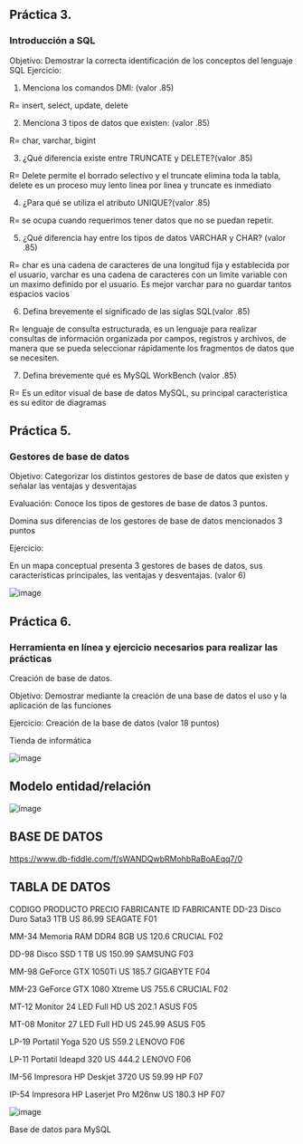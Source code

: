 ## Práctica 3.
### Introducción a SQL
Objetivo: Demostrar la correcta identificación de los conceptos del lenguaje SQL
Ejercicio:

1. Menciona los comandos DMl: (valor .85)

R= insert, select, update, delete

2. Menciona 3 tipos de datos que existen: (valor .85)

R= char, varchar, bigint

3. ¿Qué diferencia existe entre TRUNCATE y DELETE?(valor .85)

R= Delete permite el borrado selectivo y el truncate elimina toda la tabla, delete es un proceso muy lento linea por linea y truncate es inmediato

4. ¿Para qué se utiliza el atributo UNIQUE?(valor .85)

R= se ocupa cuando requerimos tener datos que no se puedan repetir.

5. ¿Qué diferencia hay entre los tipos de datos VARCHAR y CHAR? (valor .85)

R= char es una cadena de caracteres de una longitud fija y establecida por el usuario, varchar es una cadena de caracteres con un limite variable con un maximo definido por el usuario. Es mejor varchar para no guardar tantos espacios vacios

6. Defina brevemente el significado de las siglas SQL(valor .85)

R= lenguaje de consulta estructurada, es un lenguaje para realizar consultas de información organizada por campos, registros y archivos, de manera que se pueda seleccionar rápidamente los fragmentos de datos que se necesiten.

7. Defina brevemente qué es MySQL WorkBench (valor .85)

R= Es un editor visual de base de datos MySQL, su principal caracteristica es su editor de diagramas

## Práctica 5.
### Gestores de base de datos

Objetivo: Categorizar los distintos gestores de base de datos que existen y señalar las
ventajas y desventajas

Evaluación: Conoce los tipos de gestores de base de datos 3 puntos.

Domina sus diferencias de los gestores de base de datos mencionados 3 puntos

Ejercicio:

En un mapa conceptual presenta 3 gestores de bases de datos, sus características
principales, las ventajas y desventajas. (valor 6)

![image](https://user-images.githubusercontent.com/104279605/172948090-0537cd47-17f5-437a-9f03-3da668fb5e0d.png)

## Práctica 6.
### Herramienta en línea y ejercicio necesarios para realizar las prácticas

Creación de base de datos.

Objetivo: Demostrar mediante la creación de una base de datos el uso y la aplicación de
las funciones

Ejercicio: Creación de la base de datos (valor 18 puntos)

Tienda de informática

![image](https://user-images.githubusercontent.com/91554777/170415101-717bca19-3644-46a9-8a57-8d5940c5d283.png)




## Modelo entidad/relación

![image](https://user-images.githubusercontent.com/104279605/173156244-ffd4f16f-fd65-42a7-b193-639f8eeb2386.png)


## BASE DE DATOS 

https://www.db-fiddle.com/f/sWANDQwbRMohbRaBoAEqq7/0

## TABLA DE DATOS

CODIGO	PRODUCTO	PRECIO	FABRICANTE	ID FABRICANTE
DD-23	Disco Duro Sata3 1TB	US 86.99	SEAGATE	F01

MM-34	Memoria RAM DDR4 8GB	US 120.6	CRUCIAL	F02

DD-98	Disco SSD 1 TB	US 150.99	SAMSUNG	F03

MM-98	GeForce GTX 1050Ti	US 185.7	GIGABYTE	F04

MM-23	GeForce GTX 1080 Xtreme	US 755.6	CRUCIAL	F02

MT-12	Monitor 24 LED Full HD	US 202.1	ASUS	F05

MT-08	Monitor 27 LED Full HD	US 245.99	ASUS	F05

LP-19	Portatil Yoga 520	US 559.2	LENOVO	F06

LP-11	Portatil Ideapd 320	US 444.2	LENOVO	F06

IM-56	Impresora HP Deskjet 3720	US 59.99	HP	F07

IP-54	Impresora HP Laserjet Pro M26nw	US 180.3	HP	F07

![image](https://user-images.githubusercontent.com/104279605/173155458-827b9232-4372-440c-bad3-9d4d462b6f3c.png)



Base de datos para MySQL
